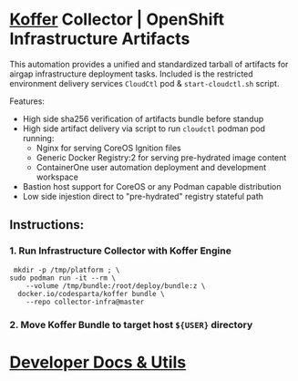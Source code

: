 # [Koffer](https://github.com/containercraft/Koffer) Collector | OpenShift Infrastructure Artifacts
This automation provides a unified and standardized tarball of artifacts for
airgap infrastructure deployment tasks. Included is the restricted environment
delivery services `CloudCtl` pod & `start-cloudctl.sh` script.

Features:
  - High side sha256 verification of artifacts bundle before standup
  - High side artifact delivery via script to run `cloudctl` podman pod running:
    - Nginx for serving CoreOS Ignition files
    - Generic Docker Registry:2 for serving pre-hydrated image content
    - ContainerOne user automation deployment and development workspace
  - Bastion host support for CoreOS or any Podman capable distribution
  - Low side injestion direct to "pre-hydrated" registry stateful path

## Instructions:
### 1. Run Infrastructure Collector with Koffer Engine
```
 mkdir -p /tmp/platform ; \
sudo podman run -it --rm \
    --volume /tmp/bundle:/root/deploy/bundle:z \
  docker.io/codesparta/koffer bundle \
    --repo collector-infra@master

```
### 2. Move Koffer Bundle to target host `${USER}` directory
# [Developer Docs & Utils](./dev)
